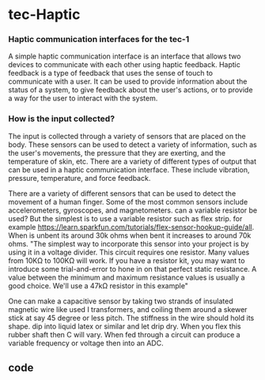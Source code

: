 # tec-Haptic

### Haptic communication interfaces for the tec-1

A simple haptic communication interface is an interface that allows two devices to communicate with each other using haptic feedback. Haptic feedback is a type of feedback that uses the sense of touch to communicate with a user. It can be used to provide information about the status of a system, to give feedback about the user's actions, or to provide a way for the user to interact with the system.

### How is the input collected?
The input is collected through a variety of sensors that are placed on the body. These sensors can be used to detect a variety of information, such as the user's movements, the pressure that they are exerting, and the temperature of skin, etc. There are a variety of different types of output that can be used in a haptic communication interface. These include vibration, pressure, temperature, and force feedback. 

There are a variety of different sensors that can be used to detect the movement of a human finger. Some of the most common sensors include accelerometers, gyroscopes, and magnetometers. can a variable resistor be used? But the simplest is to use a variable resistor such as flex strip. for example https://learn.sparkfun.com/tutorials/flex-sensor-hookup-guide/all. When is unbent its around 30k ohms when bent it increases to around 70k ohms. "The simplest way to incorporate this sensor into your project is by using it in a voltage divider. This circuit requires one resistor. Many values from 10KΩ to 100KΩ will work. If you have a resistor kit, you may want to introduce some trial-and-error to hone in on that perfect static resistance. A value between the minimum and maximum resistance values is usually a good choice. We'll use a 47kΩ resistor in this example"

One can make a capacitive sensor by taking two strands of insulated magnetic wire like used I transformers, and coiling them around a skewer stick at say 45 degree or less pitch. The stiffness in the wire should hold its shape. dip into liquid latex or similar and let drip dry. When you flex this rubber shaft then C will vary. When fed through a circuit can produce a variable frequency or voltage then into an ADC. 

## code



